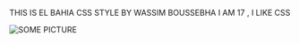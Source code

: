 THIS IS EL BAHIA CSS STYLE BY WASSIM BOUSSEBHA
I AM 17 , I LIKE CSS

![SOME PICTURE](https://scontent-mrs2-1.xx.fbcdn.net/v/t1.15752-9/121464240_2384935255148133_8797043541932637808_n.jpg?_nc_cat=110&_nc_sid=ae9488&_nc_eui2=AeEPT-Nofr5zcsEAILoyEEz-mODGUgqDUyqY4MZSCoNTKra3CFK-xpSofIaMrFCMXuVtV1devXmAyubUYnQAr4bv&_nc_ohc=-yNVzpw6nHoAX_n8ZCj&_nc_ht=scontent-mrs2-1.xx&oh=b7a0c27807a93cfed06e79a35c16d40f&oe=5FA851F1)